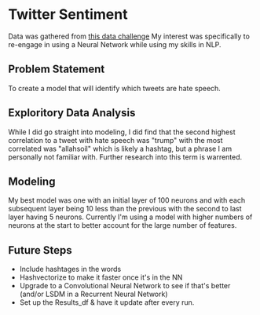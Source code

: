 # Twitter Sentiment

Data was gathered from [this data challenge](https://datahack.analyticsvidhya.com/contest/practice-problem-twitter-sentiment-analysis/)
My interest was specifically to re-engage in using a Neural Network while using my skills in NLP.

## Problem Statement

To create a model that will identify which tweets are hate speech.


## Exploritory Data Analysis

While I did go straight into modeling, I did find that the second highest correlation to a tweet with hate speech was "trump" with the most correlated was "allahsoil" which is likely a hashtag, but a phrase I am personally not familiar with.  Further research into this term is warrented.
## Modeling

My best model was one with an initial layer of 100 neurons and with each subsequent layer being 10 less than the previous with the second to last layer having 5 neurons.  Currently I'm using a model with higher numbers of neurons at the start to better account for the large number of features.

## Future Steps
- Include hashtages in the words
- Hashvectorize to make it faster once it's in the NN
- Upgrade to a Convolutional Neural Network to see if that's better (and/or LSDM in a Recurrent Neural Network)
- Set up the Results_df & have it update after every run.
